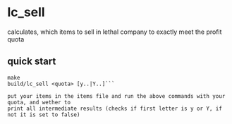 # lc_sell
calculates, which items to sell in lethal company to exactly meet the profit quota

## quick start
```
make
build/lc_sell <quota> [y..|Y..]```

put your items in the items file and run the above commands with your quota, and wether to 
print all intermediate results (checks if first letter is y or Y, if not it is set to false)

